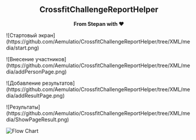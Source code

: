 <div align="center">    
    <h2>CrossfitChallengeReportHelper</h2>
    <p align="center">
        <p><b>From Stepan with ♥</b></p>
    </p>
</div>


<div>
    ![Стартовый экран](https://github.com/Aemulatio/CrossfitChallengeReportHelper/tree/XML/media/start.png)
    <p>
    ![Внесение участников](https://github.com/Aemulatio/CrossfitChallengeReportHelper/tree/XML/media/addPersonPage.png)
    </p>
    <p>
    ![Добавление результатов](https://github.com/Aemulatio/CrossfitChallengeReportHelper/tree/XML/media/addResultPage.png)
    </p>
    <p>
    ![Результаты](https://github.com/Aemulatio/CrossfitChallengeReportHelper/tree/XML/media/ShowPageResult.png)
    </p>
</div>

![Flow Chart](https://github.com/nozzle/react-static/raw/master/media/flow.png)




